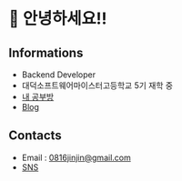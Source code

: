 # 🦑 안녕하세요!!

## Informations
- Backend Developer
- 대덕소프트웨어마이스터고등학교 5기 재학 중
- [내 공부방](https://github.com/technical-learn-room)  
- [Blog](https://velog.io/@dhwlddjgmanf)  

## Contacts
- Email : 0816jinjin@gmail.com  
- [SNS](https://www.facebook.com/profile.php?id=100011390962545)   
